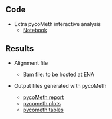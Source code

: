 ## Code

* Extra pycoMeth interactive analysis
    * [Notebook](https://github.com/birneylab/MIKK_genome_paper_analysis/tree/master/docs/DNA_methylation/code/Interactive_comp_report.ipynb)

## Results

* Alignment file
    * Bam file: to be hosted at ENA

* Output files generated with pycoMeth
    * [pycoMeth report](https://birneylab.github.io/MIKK_genome_paper_analysis/DNA_methylation/results/pycometh_html/pycoMeth_summary_report.html)
    * [pycometh plots](https://github.com/birneylab/MIKK_genome_paper_analysis/tree/master/docs/DNA_methylation/results/pycometh_plots)
    * [pycometh tables](https://github.com/birneylab/MIKK_genome_paper_analysis/tree/master/docs/DNA_methylation/results/pycometh_tables)
